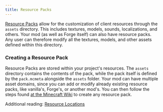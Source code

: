```yaml
---
title: Resource Packs
---
```


[Resource Packs][respack] allow for the customization of client resources through the `assets` directory. This includes textures, models, sounds, localizations, and others. Your mod (as well as Forge itself) can also have resource packs. Any user can therefore modify all the textures, models, and other assets defined within this directory.

### Creating a Resource Pack
Resource Packs are stored within your project's resources. The `assets` directory contains the contents of the pack, while the pack itself is defined by the `pack.mcmeta` alongside the `assets` folder.
Your mod can have multiple asset domains, since you can add or modify already existing resource packs, like vanilla's, Forge's, or another mod's.
You can then follow the steps found [at the Minecraft Wiki][createrespack] to create any resource pack.

Additional reading: [Resource Locations][resourcelocation]

[respack]: https://minecraft.fandom.com/wiki/Resource_Pack
[createrespack]: https://minecraft.fandom.com/wiki/Tutorials/Creating_a_resource_pack
[resourcelocation]: ../../concepts/resources.md#ResourceLocation
